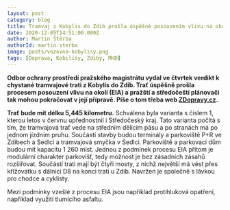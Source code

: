 ```yaml
---
layout: post
category: blog
title: Tramvaj z Kobylis do Zdib prošla úspěšně posouzením vlivu na okolní prostředí
date: 2020-12-05T14:51:00.000Z
author: Martin Štěrba
authorId: martin.sterba
image: posts/vozovna-kobylisy.png
tags: [Doprava, Kobilisy, Zdiby, MHD]
---
```


**Odbor ochrany prostředí pražského magistrátu vydal ve čtvrtek verdikt k chystané tramvajové trati z Kobylis do Zdib. Trať úspěšně prošla procesem posouzení vlivu na okolí (EIA) a pražští a středočeští plánovači tak mohou pokračovat v její přípravě. Píše o tom třeba web [ZDopravy.cz](https://zdopravy.cz/tramvaj-z-prahy-do-zdib-prosla-uspesne-posouzenim-vlivu-na-okolni-prostredi-68590).**

 **Trať bude mít délku 5,445 kilometru.** Schválena byla varianta s číslem 1, kterou letos v červnu upřednostnil i Středočeský kraj. Tato varianta počítá s tím, že tramvajová trať vede na středním dělícím pásu a po stranách má po jednom jízdním pruhu. Součástí stavby budou terminály a parkoviště P+R ve Zdibech a Sedlci a tramvajová smyčka v Sedlci. Parkoviště a parkovací dům budou mít kapacitu 1 260 míst. Jednou z podmínek procesu EIA přitom je modulární charakter parkovišť, tedy možnost je bez zásadních zásahů rozšiřovat. Součástí trati mají být čtyři mosty, z nichž největší má vést přes křižovatku s dálnicí D8 na konci trati u Zdib. Navržen je společně s lávkou pro chodce a cyklisty.

Mezi podmínky vzešlé z procesu EIA jsou například protihluková opatření, například využití tlumícího asfaltu. 


